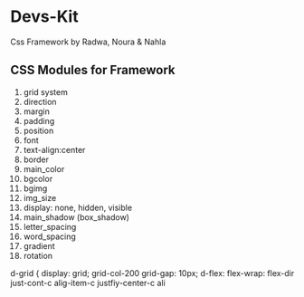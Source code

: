 # Devs-Kit
Css Framework by Radwa, Noura & Nahla

## CSS Modules for Framework
1. grid system
2. direction
3. margin
4. padding
5. position
6. font
7. text-align:center
8. border
9. main_color
10. bgcolor 
11. bgimg
12. img_size
13. display: none, hidden, visible 
14. main_shadow (box_shadow) 
15. letter_spacing
16. word_spacing
17. gradient
18. rotation


d-grid {
display: grid;
 grid-col-200
 grid-gap: 10px;
 d-flex:
 flex-wrap: 
 flex-dir
 just-cont-c
 alig-item-c
 justfiy-center-c
 ali
 
